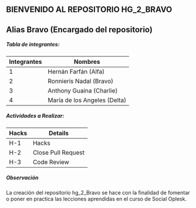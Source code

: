 ## **BIENVENIDO AL REPOSITORIO HG_2_BRAVO** 

##  Alias Bravo  (Encargado del repositorio)

 
#####  Tabla de integrantes:

|  Integrantes |  Nombres |
| ------------ | ------------ |
| 1  |  Hernán Farfán (Alfa) |
| 2   |  Ronnieris Nadal (Bravo)  |
| 3  |  Anthony Guaina (Charlie) |
| 4  |  María de los Angeles (Delta)  |

#####  Actividades a Realizar:

|  Hacks |  Details |
| ------------ | ------------ |
| H-1  |  Hacks  |
| H-2   |  Close Pull Request  |
| H-3  |  Code Review |


##### Observación

La creación del repositorio hg_2_Bravo se hace con la finalidad de fomentar o poner en practica las lecciones aprendidas en el curso de Social Oplesk.
